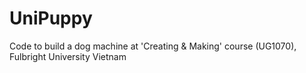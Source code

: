 # UniPuppy
Code to build a dog machine at 'Creating &amp; Making' course (UG1070), Fulbright University Vietnam
